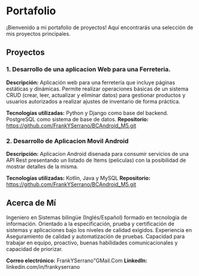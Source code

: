# Portafolio

¡Bienvenido a mi portafolio de proyectos! Aquí encontrarás una selección de mis proyectos principales.

## Proyectos

### 1. Desarrollo de una aplicacion Web para una Ferreteria.
**Descripción:** 
  Aplicación web para una ferretería que incluye páginas estáticas y dinámicas.
  Permite realizar operaciones básicas de un sistema CRUD (crear, leer, actualizar y eliminar datos) para gestionar productos y usuarios autorizados a realizar ajustes de inventario de forma práctica.
  
**Tecnologías utilizadas:** 
  Python y Django como base del backend.
  PostgreSQL como sistema de base de datos.
**Repositorio:** https://github.com/FrankYSerrano/BCAndroid_M5.git

### 2. Desarrollo de Aplicacion Movil Android
**Descripción:** Aplicacion Android disenada para consumir servicios de una API Rest presentando un listado de Items (peliculas) con la posibilidad de mostrar detalles de la misma.

**Tecnologías utilizadas:** Kotlin, Java y MySQL
**Repositorio:** https://github.com/FrankYSerrano/BCAndroid_M5.git


## Acerca de Mí
Ingeniero en Sistemas bilingüe (Inglés/Español) formado en tecnología de información.
Orientado a la especificación, prueba y certificación de sistemas y aplicaciones bajo los niveles de calidad exigidos.
Experiencia en Aseguramiento de calidad y automatización de pruebas.
Capacidad para trabajar en equipo, proactivo, buenas habilidades comunicacionales y capacidad de priorizar.			

**Correo electrónico:** FrankYSerrano"GMail.Com
**LinkedIn:** linkedin.com/in/frankyserrano
